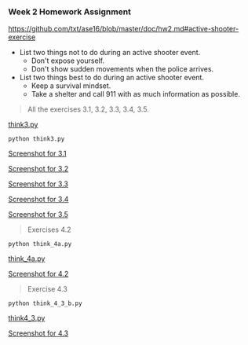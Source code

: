 ### Week 2 Homework Assignment

https://github.com/txt/ase16/blob/master/doc/hw2.md#active-shooter-exercise

* List two things not to do during an active shooter event.
    * Don't expose yourself.
    * Don't show sudden movements when the police arrives.
* List two things best to do during an active shooter event.
    * Keep a survival mindset.
    * Take a shelter and call 911 with as much information as possible.

> All the exercises 3.1, 3.2, 3.3, 3.4, 3.5.

[think3.py](https://github.com/rpotluri12/ase16groupi/blob/master/code/2/think3.py)

`python think3.py`

[Screenshot for 3.1](https://github.com/rpotluri12/ase16groupi/blob/master/code/2/Screenshots/Exercise%203.1.png)

[Screenshot for 3.2](https://github.com/rpotluri12/ase16groupi/blob/master/code/2/Screenshots/Exercise%203.2.png)

[Screenshot for 3.3](https://github.com/rpotluri12/ase16groupi/blob/master/code/2/Screenshots/Exercise%203.3.png)

[Screenshot for 3.4](https://github.com/rpotluri12/ase16groupi/blob/master/code/2/Screenshots/Exercise%203.4.png)

[Screenshot for 3.5](https://github.com/rpotluri12/ase16groupi/blob/master/code/2/Screenshots/Exercise%203.5.png)


> Exercises 4.2

`python think_4a.py`

[think_4a.py](https://github.com/rpotluri12/ase16groupi/blob/master/code/2/think_4a.py)

[Screenshot for 4.2](https://github.com/rpotluri12/ase16groupi/blob/master/code/2/Screenshots/Exercise%204.2.jpg)

> Exercise 4.3

`python think_4_3_b.py`

[think4_3.py](https://github.com/rpotluri12/ase16groupi/blob/master/code/2/think_4_3_b.py)

[Screenshot for 4.3](https://github.com/rpotluri12/ase16groupi/blob/master/code/2/Screenshots/Exercise%204.3.jpg)
